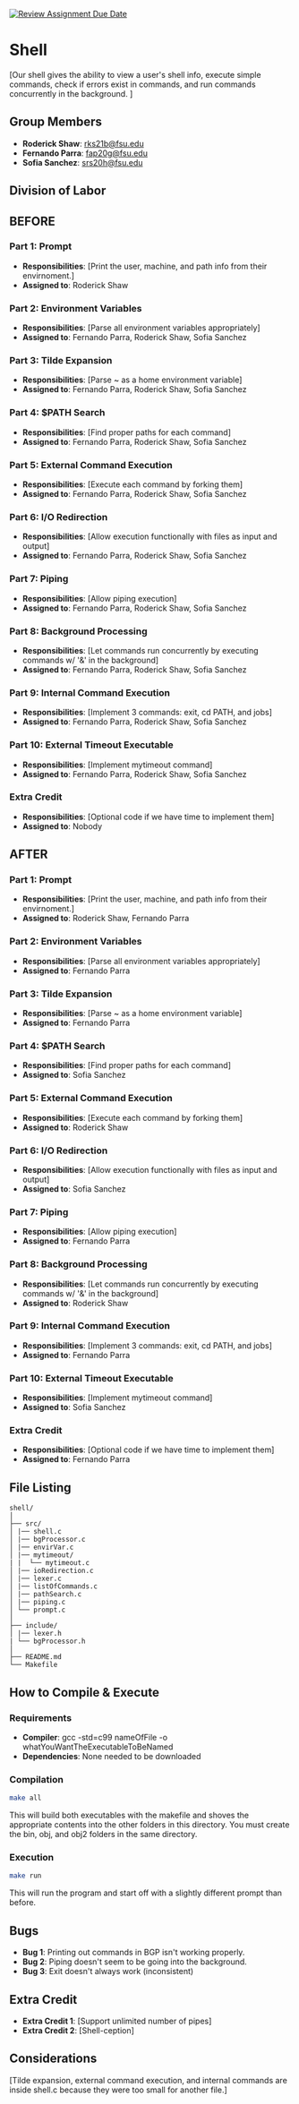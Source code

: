 [![Review Assignment Due Date](https://classroom.github.com/assets/deadline-readme-button-24ddc0f5d75046c5622901739e7c5dd533143b0c8e959d652212380cedb1ea36.svg)](https://classroom.github.com/a/wtw9xmrw)
# Shell

[Our shell gives the ability to view a user's shell info, execute simple commands,
check if errors exist in commands, and run commands concurrently in the background. ]

## Group Members
- **Roderick Shaw**: rks21b@fsu.edu
- **Fernando Parra**: fap20g@fsu.edu
- **Sofia Sanchez**: srs20h@fsu.edu
## Division of Labor

## BEFORE
### Part 1: Prompt
- **Responsibilities**: [Print the user, machine, and path info from their envirnoment.]
- **Assigned to**: Roderick Shaw

### Part 2: Environment Variables
- **Responsibilities**: [Parse all environment variables appropriately]
- **Assigned to**: Fernando Parra, Roderick Shaw, Sofia Sanchez

### Part 3: Tilde Expansion
- **Responsibilities**: [Parse ~ as a home environment variable]
- **Assigned to**: Fernando Parra, Roderick Shaw, Sofia Sanchez

### Part 4: $PATH Search
- **Responsibilities**: [Find proper paths for each command]
- **Assigned to**: Fernando Parra, Roderick Shaw, Sofia Sanchez

### Part 5: External Command Execution
- **Responsibilities**: [Execute each command by forking them]
- **Assigned to**: Fernando Parra, Roderick Shaw, Sofia Sanchez

### Part 6: I/O Redirection
- **Responsibilities**: [Allow execution functionally with files as input and output]
- **Assigned to**: Fernando Parra, Roderick Shaw, Sofia Sanchez

### Part 7: Piping
- **Responsibilities**: [Allow piping execution]
- **Assigned to**: Fernando Parra, Roderick Shaw, Sofia Sanchez

### Part 8: Background Processing
- **Responsibilities**: [Let commands run concurrently by executing commands w/ '&' in the background]
- **Assigned to**: Fernando Parra, Roderick Shaw, Sofia Sanchez

### Part 9: Internal Command Execution
- **Responsibilities**: [Implement 3 commands: exit, cd PATH, and jobs]
- **Assigned to**: Fernando Parra, Roderick Shaw, Sofia Sanchez

### Part 10: External Timeout Executable
- **Responsibilities**: [Implement mytimeout command]
- **Assigned to**: Fernando Parra, Roderick Shaw, Sofia Sanchez

### Extra Credit
- **Responsibilities**: [Optional code if we have time to implement them]
- **Assigned to**: Nobody

## AFTER
### Part 1: Prompt
- **Responsibilities**: [Print the user, machine, and path info from their envirnoment.]
- **Assigned to**: Roderick Shaw, Fernando Parra

### Part 2: Environment Variables
- **Responsibilities**: [Parse all environment variables appropriately]
- **Assigned to**: Fernando Parra

### Part 3: Tilde Expansion
- **Responsibilities**: [Parse ~ as a home environment variable]
- **Assigned to**: Fernando Parra

### Part 4: $PATH Search
- **Responsibilities**: [Find proper paths for each command]
- **Assigned to**: Sofia Sanchez

### Part 5: External Command Execution
- **Responsibilities**: [Execute each command by forking them]
- **Assigned to**: Roderick Shaw

### Part 6: I/O Redirection
- **Responsibilities**: [Allow execution functionally with files as input and output]
- **Assigned to**: Sofia Sanchez

### Part 7: Piping
- **Responsibilities**: [Allow piping execution]
- **Assigned to**: Fernando Parra

### Part 8: Background Processing
- **Responsibilities**: [Let commands run concurrently by executing commands w/ '&' in the background]
- **Assigned to**: Roderick Shaw

### Part 9: Internal Command Execution
- **Responsibilities**: [Implement 3 commands: exit, cd PATH, and jobs]
- **Assigned to**: Fernando Parra

### Part 10: External Timeout Executable
- **Responsibilities**: [Implement mytimeout command]
- **Assigned to**: Sofia Sanchez

### Extra Credit
- **Responsibilities**: [Optional code if we have time to implement them]
- **Assigned to**: Fernando Parra

## File Listing
```
shell/
│
├── src/
│ |── shell.c
│ |── bgProcessor.c
│ |── envirVar.c
│ |── mytimeout/
| |  └── mytimeout.c
│ |── ioRedirection.c
│ |── lexer.c
│ |── listOfCommands.c
│ |── pathSearch.c
│ |── piping.c
│ └── prompt.c
│
├── include/
│ |── lexer.h
| └── bgProcessor.h
│
├── README.md
└── Makefile
```
## How to Compile & Execute

### Requirements
- **Compiler**: gcc -std=c99 nameOfFile -o whatYouWantTheExecutableToBeNamed
- **Dependencies**: None needed to be downloaded

### Compilation
```bash
make all
```
This will build both executables with the makefile and shoves the appropriate
contents into the other folders in this directory. You must create the bin,
obj, and obj2 folders in the same directory.
### Execution
```bash
make run
```
This will run the program and start off with a slightly different prompt than
before. 
## Bugs
- **Bug 1**: Printing out commands in BGP isn't working properly.
- **Bug 2**: Piping doesn't seem to be going into the background.
- **Bug 3**: Exit doesn't always work (inconsistent)

## Extra Credit
- **Extra Credit 1**: [Support unlimited number of pipes]
- **Extra Credit 2**: [Shell-ception]

## Considerations
[Tilde expansion, external command execution, and internal commands are 
inside shell.c because they were too small for another file.]
